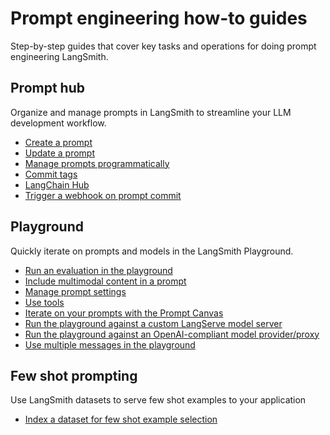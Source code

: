 # Prompt engineering how-to guides

Step-by-step guides that cover key tasks and operations for doing prompt engineering LangSmith.

## Prompt hub

Organize and manage prompts in LangSmith to streamline your LLM development workflow.

- [Create a prompt](./how_to_guides/create_a_prompt)
- [Update a prompt](./how_to_guides/update_a_prompt)
- [Manage prompts programmatically](./how_to_guides/manage_prompts_programatically)
- [Commit tags](./how_to_guides/prompt_tags)
- [LangChain Hub](./how_to_guides/langchain_hub)
- [Trigger a webhook on prompt commit](./how_to_guides/trigger_webhook)

## Playground

Quickly iterate on prompts and models in the LangSmith Playground.

- [Run an evaluation in the playground](/evaluation?mode=ui)
- [Include multimodal content in a prompt](./how_to_guides/multimodal_content)
- [Manage prompt settings](./how_to_guides/managing_model_configurations)
- [Use tools](./how_to_guides/use_tools)
- [Iterate on your prompts with the Prompt Canvas](./how_to_guides/prompt_canvas)
- [Run the playground against a custom LangServe model server](./how_to_guides/custom_endpoint)
- [Run the playground against an OpenAI-compliant model provider/proxy](./how_to_guides/custom_openai_compliant_model)
- [Use multiple messages in the playground](./how_to_guides/multiple_messages)

## Few shot prompting

Use LangSmith datasets to serve few shot examples to your application

- [Index a dataset for few shot example selection](../../evaluation/how_to_guides/index_datasets_for_dynamic_few_shot_example_selection)
